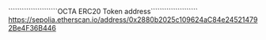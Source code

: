 ``````````````````````OCTA ERC20 Token address`````````````````````
 https://sepolia.etherscan.io/address/0x2880b2025c109624aC84e245214792Be4F36B446

 